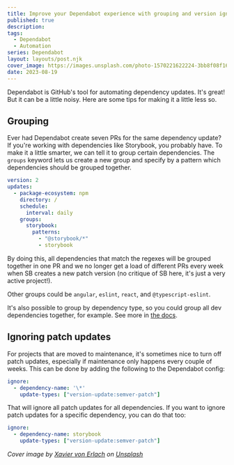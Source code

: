 ```yaml
---
title: Improve your Dependabot experience with grouping and version ignoring
published: true
description:
tags:
  - Dependabot
  - Automation
series: Dependabot
layout: layouts/post.njk
cover_image: https://images.unsplash.com/photo-1570221622224-3bb8f08f166c?ixlib=rb-4.0.3&ixid=M3wxMjA3fDB8MHxwaG90by1wYWdlfHx8fGVufDB8fHx8fA%3D%3D&auto=format&fit=crop&w=2360&q=80
date: 2023-08-19
---
```


Dependabot is GitHub's tool for automating dependency updates. It's great! But it can be a little noisy. Here are some tips for making it a little less so.

## Grouping

Ever had Dependabot create seven PRs for the same dependency update? If you're working with dependencies like Storybook, you probably have. To make it a little smarter, we can tell it to group certain dependencies. The `groups` keyword lets us create a new group and specify by a pattern which dependencies should be grouped together.

```yml
version: 2
updates:
  - package-ecosystem: npm
    directory: /
    schedule:
      interval: daily
    groups:
      storybook:
        patterns:
          - "@storybook/*"
          - storybook
```

By doing this, all dependencies that match the regexes will be grouped together in one PR and we no longer get a load of different PRs every week when SB creates a new patch version (no critique of SB here, it's just a very active project!).

Other groups could be `angular`, `eslint`, `react`, and `@typescript-eslint`.

It's also possible to group by dependency type, so you could group all dev dependencies together, for example.
See more in [the docs](https://docs.github.com/en/code-security/dependabot/dependabot-version-updates/configuration-options-for-the-dependabot.yml-file#groups).

## Ignoring patch updates

For projects that are moved to maintenance, it's sometimes nice to turn off patch updates, especially if maintenance only happens every couple of weeks. This can be done by adding the following to the Dependabot config:

```yml
ignore:
  - dependency-name: '\*'
    update-types: ["version-update:semver-patch"]
```

That will ignore all patch updates for all dependencies. If you want to ignore patch updates for a specific dependency, you can do that too:

```yml
ignore:
  - dependency-name: storybook
    update-types: ["version-update:semver-patch"]
```

_Cover image by [Xavier von Erlach](https://unsplash.com/@xavier_von_erlach) on [Unsplash](https://unsplash.com/photos/ooR1jY2yFr4)_
